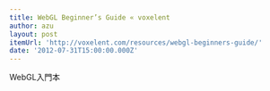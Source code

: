 ```yaml
---
title: WebGL Beginner’s Guide « voxelent
author: azu
layout: post
itemUrl: 'http://voxelent.com/resources/webgl-beginners-guide/'
date: '2012-07-31T15:00:00.000Z'
---
```

WebGL入門本
